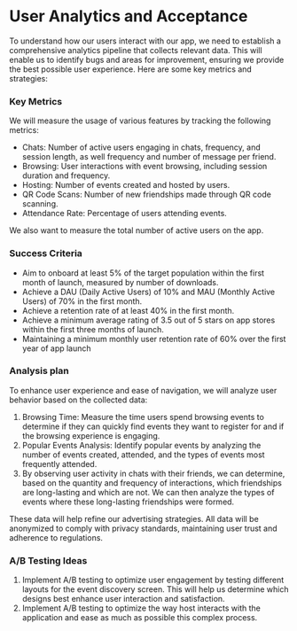 # User Analytics and Acceptance

To understand how our users interact with our app, we need to establish a comprehensive analytics pipeline that collects relevant data. This will enable us to identify bugs and areas for improvement, ensuring we provide the best possible user experience. Here are some key metrics and strategies:

### Key Metrics

We will measure the usage of various features by tracking the following metrics:

-    Chats: Number of active users engaging in chats, frequency, and session length, as well frequency and number of message per friend.
-    Browsing: User interactions with event browsing, including session duration and frequency.
-    Hosting: Number of events created and hosted by users.
-    QR Code Scans: Number of new friendships made through QR code scanning.
-    Attendance Rate: Percentage of users attending events.

We also want to measure the total number of active users on the app.

### Success Criteria

-  Aim to onboard at least 5% of the target population within the first month of launch, measured by number of downloads.
-  Achieve a DAU (Daily Active Users) of 10% and MAU (Monthly Active Users) of 70% in the first month.
-  Achieve a retention rate of at least 40% in the first month.
-  Achieve a minimum average rating of 3.5 out of 5 stars on app stores within the first three months of launch.
-  Maintaining a minimum monthly user retention rate of 60% over the first year of app launch

### Analysis plan

To enhance user experience and ease of navigation, we will analyze user behavior based on the collected data:

1. Browsing Time: Measure the time users spend browsing events to determine if they can quickly find events they want to register for and if the browsing experience is engaging.
2. Popular Events Analysis: Identify popular events by analyzing the number of events created, attended, and the types of events most frequently attended.
3. By observing user activity in chats with their friends, we can determine, based on the quantity and frequency of interactions, which friendships are long-lasting and which are not. We can then analyze the types of events where these long-lasting friendships were formed.

These data will help refine our advertising strategies. All data will be anonymized to comply with privacy standards, maintaining user trust and adherence to regulations.

### A/B Testing Ideas

1. Implement A/B testing to optimize user engagement by testing different layouts for the event discovery screen. This will help us determine which designs best enhance user interaction and satisfaction.
2. Implement A/B testing to optimize the way host interacts with the application and ease as much as possible this complex process.
